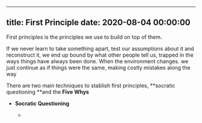 
---
title: First Principle
date: 2020-08-04 00:00:00
---


First principles is the principles we use to build on top of them. 


If we never learn to take something apart, test our assumptions about it and reconstruct it, we end up bound by what other people tell us, trapped in the ways things have always been done. When the environment changes. we just continue as if things were the same, making costly mistakes along the way


There are two main techniques to stablish first principles, **socratic questioning **and the **Five Whys**
  - **Socratic Questioning**
	
      - 
